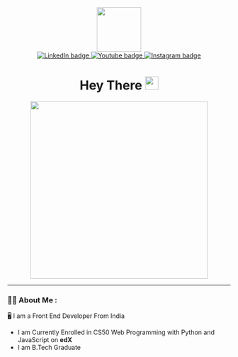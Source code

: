 <div id="header" align="center">
  <img src="https://media.giphy.com/media/j2t6xYzbmXLYIqseXq/giphy.gif" width="100"/>
  
  <div id="badges">
  <a href="www.linkedin.com/in/shiva-sareddy">
    <img src="https://img.shields.io/badge/Linkedin-blue?style=flat-square&logo=linkedin&logoColor=white" alt="LinkedIn badge">
  </a>
  <a href="http://www.youtube.com/@shiva.sareddy">
    <img src="https://img.shields.io/badge/Youtube-red?style=flat-square&logo=Youtube&logoColor=white" alt="Youtube badge">
  </a>
  <a href="https://www.instagram.com/shiva.sareddy">
    <img src="https://img.shields.io/badge/Instagram-%23d62976?style=flat-square&logo=Instagram&logoColor=white" alt="Instagram badge">
  </a>
</div>
  <img src="https://komarev.com/ghpvc/?username=Shiva1023&style=flat-square&color=blue" alt="">
  <h1>
  Hey There
  <img src="https://media.giphy.com/media/hvRJCLFzcasrR4ia7z/giphy.gif" width="30px"/>
</h1>
</div>

<div align="center">
  <img
    src="https://media.giphy.com/media/VTtANKl0beDFQRLDTh/giphy.gif"
    width="400"
    height="400"
  />
</div>


---

### :man_technologist: About Me :
🖥️ I am a Front End Developer From India
 - I am Currently Enrolled in CS50 Web Programming with Python and JavaScript on **edX**
 - I am B.Tech Graduate
<!--
**Shiva1023/Shiva1023** is a ✨ _special_ ✨ repository because its `README.md` (this file) appears on your GitHub profile.

Here are some ideas to get you started:

- 🔭 I’m currently working on ...
- 🌱 I’m currently learning ...
- 👯 I’m looking to collaborate on ...
- 🤔 I’m looking for help with ...
- 💬 Ask me about ...
- 📫 How to reach me: ...
- 😄 Pronouns: ...
- ⚡ Fun fact: ...
-->
